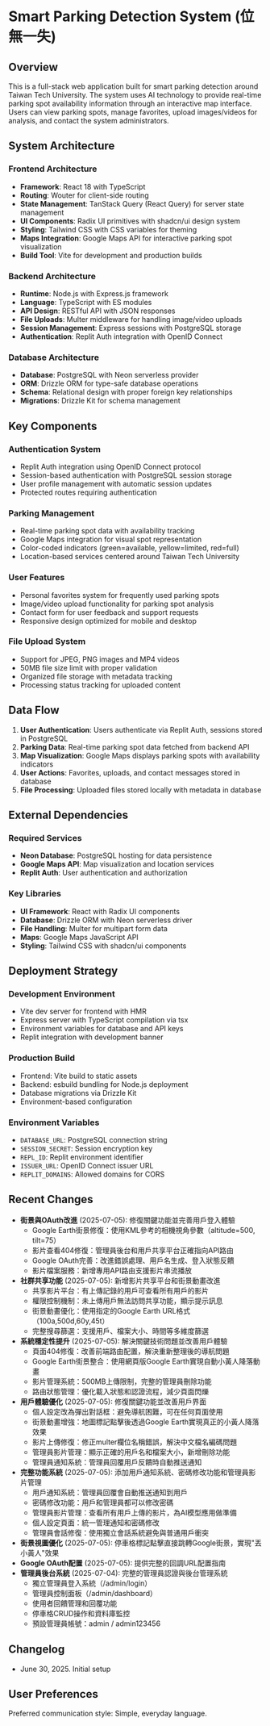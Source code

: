 # Smart Parking Detection System (位無一失)

## Overview

This is a full-stack web application built for smart parking detection around Taiwan Tech University. The system uses AI technology to provide real-time parking spot availability information through an interactive map interface. Users can view parking spots, manage favorites, upload images/videos for analysis, and contact the system administrators.

## System Architecture

### Frontend Architecture
- **Framework**: React 18 with TypeScript
- **Routing**: Wouter for client-side routing
- **State Management**: TanStack Query (React Query) for server state management
- **UI Components**: Radix UI primitives with shadcn/ui design system
- **Styling**: Tailwind CSS with CSS variables for theming
- **Maps Integration**: Google Maps API for interactive parking spot visualization
- **Build Tool**: Vite for development and production builds

### Backend Architecture
- **Runtime**: Node.js with Express.js framework
- **Language**: TypeScript with ES modules
- **API Design**: RESTful API with JSON responses
- **File Uploads**: Multer middleware for handling image/video uploads
- **Session Management**: Express sessions with PostgreSQL storage
- **Authentication**: Replit Auth integration with OpenID Connect

### Database Architecture
- **Database**: PostgreSQL with Neon serverless provider
- **ORM**: Drizzle ORM for type-safe database operations
- **Schema**: Relational design with proper foreign key relationships
- **Migrations**: Drizzle Kit for schema management

## Key Components

### Authentication System
- Replit Auth integration using OpenID Connect protocol
- Session-based authentication with PostgreSQL session storage
- User profile management with automatic session updates
- Protected routes requiring authentication

### Parking Management
- Real-time parking spot data with availability tracking
- Google Maps integration for visual spot representation
- Color-coded indicators (green=available, yellow=limited, red=full)
- Location-based services centered around Taiwan Tech University

### User Features
- Personal favorites system for frequently used parking spots
- Image/video upload functionality for parking spot analysis
- Contact form for user feedback and support requests
- Responsive design optimized for mobile and desktop

### File Upload System
- Support for JPEG, PNG images and MP4 videos
- 50MB file size limit with proper validation
- Organized file storage with metadata tracking
- Processing status tracking for uploaded content

## Data Flow

1. **User Authentication**: Users authenticate via Replit Auth, sessions stored in PostgreSQL
2. **Parking Data**: Real-time parking spot data fetched from backend API
3. **Map Visualization**: Google Maps displays parking spots with availability indicators
4. **User Actions**: Favorites, uploads, and contact messages stored in database
5. **File Processing**: Uploaded files stored locally with metadata in database

## External Dependencies

### Required Services
- **Neon Database**: PostgreSQL hosting for data persistence
- **Google Maps API**: Map visualization and location services
- **Replit Auth**: User authentication and authorization

### Key Libraries
- **UI Framework**: React with Radix UI components
- **Database**: Drizzle ORM with Neon serverless driver
- **File Handling**: Multer for multipart form data
- **Maps**: Google Maps JavaScript API
- **Styling**: Tailwind CSS with shadcn/ui components

## Deployment Strategy

### Development Environment
- Vite dev server for frontend with HMR
- Express server with TypeScript compilation via tsx
- Environment variables for database and API keys
- Replit integration with development banner

### Production Build
- Frontend: Vite build to static assets
- Backend: esbuild bundling for Node.js deployment
- Database migrations via Drizzle Kit
- Environment-based configuration

### Environment Variables
- `DATABASE_URL`: PostgreSQL connection string
- `SESSION_SECRET`: Session encryption key
- `REPL_ID`: Replit environment identifier
- `ISSUER_URL`: OpenID Connect issuer URL
- `REPLIT_DOMAINS`: Allowed domains for CORS

## Recent Changes
- **街景與OAuth改進** (2025-07-05): 修復關鍵功能並完善用戶登入體驗
  - Google Earth街景修復：使用KML參考的相機視角參數（altitude=500, tilt=75）
  - 影片查看404修復：管理員後台和用戶共享平台正確指向API路由
  - Google OAuth完善：改進錯誤處理、用戶名生成、登入狀態反饋
  - 影片檔案服務：新增專用API路由支援影片串流播放
- **社群共享功能** (2025-07-05): 新增影片共享平台和街景動畫改進
  - 共享影片平台：有上傳記錄的用戶可查看所有用戶的影片
  - 權限控制機制：未上傳用戶無法訪問共享功能，顯示提示訊息
  - 街景動畫優化：使用指定的Google Earth URL格式（100a,500d,60y,45t）
  - 完整搜尋篩選：支援用戶、檔案大小、時間等多維度篩選
- **系統穩定性提升** (2025-07-05): 解決關鍵技術問題並改善用戶體驗
  - 頁面404修復：改善前端路由配置，解決重新整理後的導航問題
  - Google Earth街景整合：使用網頁版Google Earth實現自動小黃人降落動畫
  - 影片管理系統：500MB上傳限制，完整的管理員刪除功能
  - 路由狀態管理：優化載入狀態和認證流程，減少頁面閃爍
- **用戶體驗優化** (2025-07-05): 修復關鍵功能並改善用戶界面
  - 個人設定改為彈出對話框：避免導航困難，可在任何頁面使用
  - 街景動畫增強：地圖標記點擊後透過Google Earth實現真正的小黃人降落效果
  - 影片上傳修復：修正multer欄位名稱錯誤，解決中文檔名編碼問題
  - 管理員影片管理：顯示正確的用戶名和檔案大小，新增刪除功能
  - 管理員通知系統：管理員回覆用戶反饋時自動推送通知
- **完整功能系統** (2025-07-05): 添加用戶通知系統、密碼修改功能和管理員影片管理
  - 用戶通知系統：管理員回覆會自動推送通知到用戶
  - 密碼修改功能：用戶和管理員都可以修改密碼
  - 管理員影片管理：查看所有用戶上傳的影片，為AI模型應用做準備
  - 個人設定頁面：統一管理通知和密碼修改
  - 管理員會話修復：使用獨立會話系統避免與普通用戶衝突
- **街景視圖優化** (2025-07-05): 停車格標記點擊直接跳轉Google街景，實現"丟小黃人"效果
- **Google OAuth配置** (2025-07-05): 提供完整的回調URL配置指南
- **管理員後台系統** (2025-07-04): 完整的管理員認證與後台管理系統
  - 獨立管理員登入系統（/admin/login）
  - 管理員控制面板（/admin/dashboard）
  - 使用者回饋管理和回覆功能
  - 停車格CRUD操作和資料庫監控
  - 預設管理員帳號：admin / admin123456

## Changelog
- June 30, 2025. Initial setup

## User Preferences

Preferred communication style: Simple, everyday language.